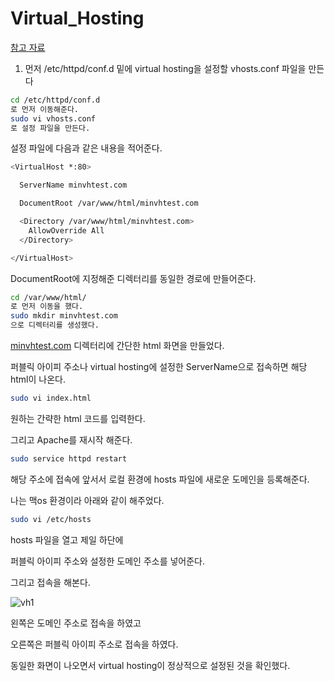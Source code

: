 # Virtual_Hosting

[참고 자료](https://thewebhacker.com/setting-up-apache-vhosts-on-aws-linux/)

1. 먼저 /etc/httpd/conf.d 밑에 virtual hosting을 설정할 vhosts.conf 파일을 만든다

```bash
cd /etc/httpd/conf.d
로 먼저 이동해준다.
sudo vi vhosts.conf
로 설정 파일을 만든다.
```

설정 파일에 다음과 같은 내용을 적어준다.

```bash
<VirtualHost *:80>

  ServerName minvhtest.com

  DocumentRoot /var/www/html/minvhtest.com

  <Directory /var/www/html/minvhtest.com>
    AllowOverride All
  </Directory>

</VirtualHost>
```

DocumentRoot에 지정해준 디렉터리를 동일한 경로에 만들어준다.

```bash
cd /var/www/html/
로 먼저 이동을 했다.
sudo mkdir minvhtest.com
으로 디렉터리를 생성했다.
```

[minvhtest.com](http://minvhtest.com) 디렉터리에 간단한 html 화면을 만들었다.

퍼블릭 아이피 주소나 virtual hosting에 설정한 ServerName으로 접속하면 해당 html이 나온다.

```bash
sudo vi index.html
```

원하는 간략한 html 코드를 입력한다.

그리고 Apache를 재시작 해준다.

```bash
sudo service httpd restart
```

해당 주소에 접속에 앞서서 로컬 환경에 hosts 파일에 새로운 도메인을 등록해준다.

나는 맥os 환경이라 아래와 같이 해주었다.

```bash
sudo vi /etc/hosts
```

hosts 파일을 열고 제일 하단에

퍼블릭 아이피 주소와 설정한 도메인 주소를 넣어준다.

그리고 접속을 해본다.

![vh1](/img/vh1.png)

왼쪽은 도메인 주소로 접속을 하였고

오른쪽은 퍼블릭 아이피 주소로 접속을 하였다.

동일한 화면이 나오면서 virtual hosting이 정상적으로 설정된 것을 확인했다.